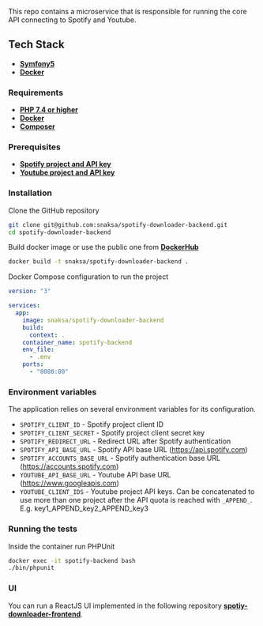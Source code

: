 This repo contains a microservice that is responsible for running the core API connecting to Spotify and Youtube.

## Tech Stack
- **[Symfony5](https://symfony.com)**
- **[Docker](https://www.docker.com)**

### Requirements
- **[PHP 7.4 or higher](https://www.php.net)**
- **[Docker](https://www.docker.com)**
- **[Composer](https://getcomposer.org)**

### Prerequisites
- **[Spotify project and API key](https://developer.spotify.com)**
- **[Youtube project and API key](https://console.cloud.google.com)**

### Installation
Clone the GitHub repository
```bash
git clone git@github.com:snaksa/spotify-downloader-backend.git
cd spotify-downloader-backend
```

Build docker image or use the public one from **[DockerHub](https://hub.docker.com/u/snaksa)**
```bash
docker build -t snaksa/spotify-downloader-backend .
```

Docker Compose configuration to run the project
```yaml
version: "3"

services:
  app:
    image: snaksa/spotify-downloader-backend
    build:
      context: .
    container_name: spotify-backend
    env_file:
      - .env
    ports:
      - "8080:80"
``` 

### Environment variables
The application relies on several environment variables for its configuration.
- `SPOTIFY_CLIENT_ID` - Spotify project client ID 
- `SPOTIFY_CLIENT_SECRET` - Spotify project client secret key
- `SPOTIFY_REDIRECT_URL` - Redirect URL after Spotify authentication 
- `SPOTIFY_API_BASE_URL` - Spotify API base URL (https://api.spotify.com)
- `SPOTIFY_ACCOUNTS_BASE_URL` - Spotify authentication base URL (https://accounts.spotify.com)
- `YOUTUBE_API_BASE_URL` - Youtube API base URL (https://www.googleapis.com)
- `YOUTUBE_CLIENT_IDS` - Youtube project API keys. Can be concatenated to use more than one project after the API quota is reached with `_APPEND_`. E.g. key1_APPEND_key2_APPEND_key3 

### Running the tests
Inside the container run PHPUnit
```bash
docker exec -it spotify-backend bash
./bin/phpunit
```

### UI
You can run a ReactJS UI implemented in the following repository **[spotiy-downloader-frontend](https://github.com/snaksa/spotify-downloader-frontend)**. 
